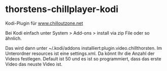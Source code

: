# thorstens-chillplayer-kodi
Kodi-Plugin für www.chilloutzone.net

Bei Kodi einfach unter System > Add-ons > install via zip File oder so ähnlich.

Das wird dann unter ~/.kodi/addons installiert:plugin.video.chillthorsten. 
Im Unterordner resources ist eine settings.xml. Da könnt Ihr die Anzahl der Videos festlegen. Default ist 50 und es ist so programmiert, dass das erste Video das neuste Video ist. 
